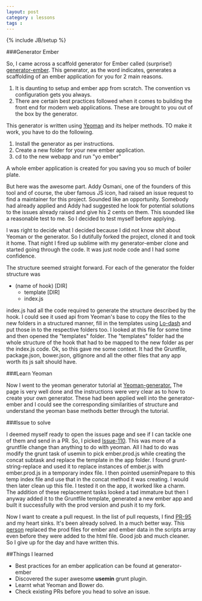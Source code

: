 ```yaml
---
layout: post
category : lessons
tags : 
---
```

{% include JB/setup %}

###Generator Ember


So, I came across a scaffold generator for Ember called \(surprise!\) [generator-ember](https://github.com/yeoman/generator-ember). This generator, as the word indicates, generates a scaffolding of an ember application for you for 2 main reasons.  
1. It is daunting to setup and ember app from scratch. The convention vs configuration gets you always.  
2. There are certain best practices followed when it comes to building the front end for modern web applications. These are brought to you out of the box by the generator.

This generator is written using [Yeoman](http://yeoman.io/) and its helper methods. TO make it work, you have to do the following.  
1. Install the generator as per instructions.  
2. Create a new folder for your new ember application.  
3. cd to the new webapp and run "yo ember"  

A whole ember application is created for you saving you so much of boiler plate.

But here was the awesome part. Addy Osmani, one of the founders of this tool and of course, the uber famous JS icon, had raised an issue request to find a maintainer for this project. Sounded like an opportunity. Somebody had already applied and Addy had suggested he look for potential solutions to the issues already raised and give his 2 cents on them. This sounded like a reasonable test to me. So I decided to test myself before applying.

I was right to decide what I decided because I did not know shit about Yeoman or the generator. So I dutifully forked the project, cloned it and took it home. That night I fired up sublime with my generator-ember clone and started going through the code. It was just node code and I had some confidence.

The structure seemed straight forward. For each of the generator the folder structure was   
 * \(name of hook\) \[DIR\]    
	* template \[DIR\]  
	* index.js  

index.js had all the code required to generate the structure described by the hook. I could see it used api from Yeoman's base to copy the files to the new folders in a structured manner, fill in the templates using [Lo-dash](http://lodash.com/) and put those in to the respective folders too. I looked at this file for some time and then opened the "templates" folder.
The "templates" folder had the whole structure of the hook that had to be mapped to the new folder as per the index.js code. Ok, so this gave me some context. It had the Gruntfile, package.json, bower.json, gitignore and all the other files that any app worth its js salt should have.

  
  
###Learn Yeoman
  

Now I went to the yeoman generator tutorial at [Yeoman-generator.](http://yeoman.io/generators.html)
The page is very well done and the instructions were very clear as to how to create your own generator. These had been applied well into the generator-ember and I could see the corresponding similarities of structure and understand the yeoman base methods better through the tutorial. 
  
  
  
###Issue to solve


I deemed myself ready to open the issues page and see if I can tackle one of them and send in a PR.
So, I picked [Issue-110](https://github.com/yeoman/generator-ember/issues/110). This was more of a gruntfile change than anything to do with yeoman. All I had to do was modify the grunt task of usemin to pick ember.prod.js while creating the concat subtask and replace the template in the app folder.
I found grunt-string-replace and used it to replace instances of ember.js with ember.prod.js in a temporary index file. I then pointed useminPrepare to this temp index file and use that in the concat method it was creating. I would then later clean up this file. I tested it on the app, it worked like a charm. The addition of these replacement tasks looked a tad immature but then I anyway added it to the Gruntfile template, generated a new ember app and built it successfully with the prod version and push it to my fork.

Now I want to create a pull request. In the list of pull requests, I find [PR-95](https://github.com/yeoman/generator-ember/pull/95) and my heart sinks. It's been already solved. In a much better way. This [person](https://github.com/johanneswuerbach) replaced the prod files for ember and ember data in the scripts array even before they were added to the html file. Good job and much cleaner. So I give up for the day and have written this.

##Things I learned
* Best practices for an ember application can be found at generator-ember
* Discovered the super awesome **usemin** grunt plugin.
* Learnt what Yeoman and Bower do.
* Check existing PRs before you head to solve an issue.